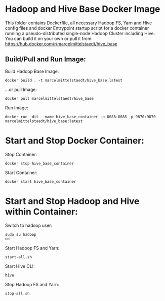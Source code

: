 # Hadoop and Hive Base Docker Image
This folder contains Dockerfile, all necessary Hadoop FS, Yarn and Hive config files and docker Entrypoint startup script for a docker container running a pseudo-distributed single-node Hadoop Cluster including Hive. You can build it on your own or pull it from https://hub.docker.com/r/marcelmittelstaedt/hive_base

## Build/Pull and Run Image:

Build Hadoop Base Image:
```
docker build . -t marcelmittelstaedt/hive_base:latest
```

...or pull Image:
```
docker pull marcelmittelstaedt/hive_base
```

Run Image:
```
docker run -dit --name hive_base_container -p 8088:8088 -p 9870:9870 marcelmittelstaedt/hive_base:latest
```

# Start and Stop Docker Container:
Stop Container:
```
docker stop hive_base_container
```

Start Container:
```
docker start hive_base_container
```

# Start and Stop Hadoop and Hive within Container:
Switch to hadoop user:
```
sudo su hadoop
cd
```

Start Hadoop FS and Yarn:
```
start-all.sh
```

Start Hive CLI:
```
hive
```

Stop Hadoop FS and Yarn:
```
stop-all.sh
```
